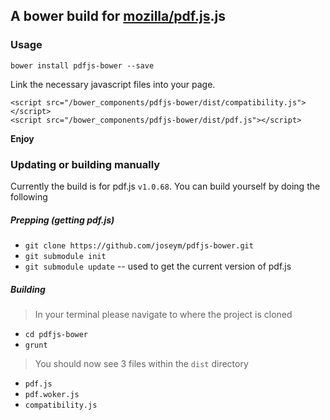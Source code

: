 ## A bower build for [mozilla/pdf.js](https://github.com/mozilla/pdf).js

### Usage

`bower install pdfjs-bower --save`

Link the necessary javascript files into your page.

    <script src="/bower_components/pdfjs-bower/dist/compatibility.js"></script>
    <script src="/bower_components/pdfjs-bower/dist/pdf.js"></script>

__Enjoy__

### Updating or building manually
Currently the build is for pdf.js `v1.0.68`.
You can build yourself by doing the following

##### Prepping (getting pdf.js)
- `git clone https://github.com/joseym/pdfjs-bower.git`
- `git submodule init`
- `git submodule update` -- used to get the current version of pdf.js

##### Building
> In your terminal please navigate to where the project is cloned

- `cd pdfjs-bower`
- `grunt`

> You should now see 3 files within the `dist` directory

- `pdf.js`
- `pdf.woker.js`
- `compatibility.js`